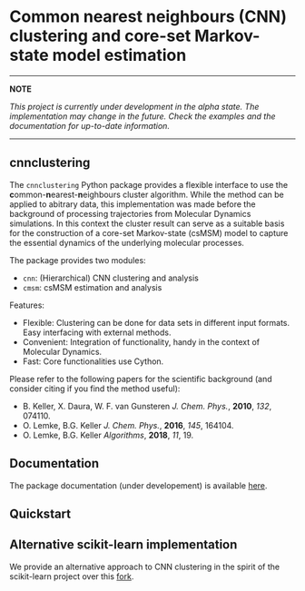 Common nearest neighbours (CNN) clustering and core-set Markov-state model estimation 
=====================================================================================

***
**NOTE**

*This project is currently under development in the alpha state.*
*The implementation may change in the future. Check the examples and the documentation for up-to-date information.*

***

cnnclustering
-------------


The `cnnclustering` Python package provides a flexible interface to use the <b>c</b>ommon-<b>n</b>earest-<b>n</b>eighbours cluster algorithm. While the method can be applied to abitrary data, this implementation was made before the background of processing trajectories from Molecular Dynamics simulations. In this context the cluster result can serve as a suitable basis for the construction of a core-set Markov-state (csMSM) model to capture the essential dynamics of the underlying molecular processes. 

The package provides two modules:

  - `cnn`: (Hierarchical) CNN clustering and analysis
  - `cmsm`: csMSM estimation and analysis
   
Features:

  - Flexible: Clustering can be done for data sets in different input formats. Easy interfacing with external methods.
  - Convenient: Integration of functionality, handy in the context of Molecular Dynamics.
  - Fast: Core functionalities use Cython.
  
Please refer to the following papers for the scientific background (and consider citing if you find the method useful):

  - B. Keller, X. Daura, W. F. van Gunsteren *J. Chem. Phys.*, __2010__, *132*, 074110.
  - O. Lemke, B.G. Keller *J. Chem. Phys.*, __2016__, *145*, 164104.
  - O. Lemke, B.G. Keller *Algorithms*, __2018__, *11*, 19.

Documentation
-------------

The package documentation (under developement) is available [here](https://janjoswig.userpage.fu-berlin.de).

Quickstart
----------

Alternative scikit-learn implementation
---------------------------------------

We provide an alternative approach to CNN clustering in the spirit of the scikit-learn project over this [fork](https://github.com/janjoswig/scikit-learn/tree/cnnclustering).
